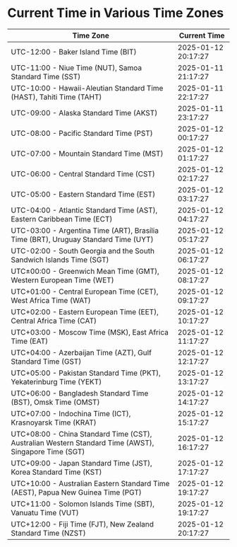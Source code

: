 # Current Time in Various Time Zones

| Time Zone | Current Time |
|-----------|--------------|
| UTC-12:00 - Baker Island Time (BIT) | 2025-01-12 20:17:27 |
| UTC-11:00 - Niue Time (NUT), Samoa Standard Time (SST) | 2025-01-11 21:17:27 |
| UTC-10:00 - Hawaii-Aleutian Standard Time (HAST), Tahiti Time (TAHT) | 2025-01-11 22:17:27 |
| UTC-09:00 - Alaska Standard Time (AKST) | 2025-01-11 23:17:27 |
| UTC-08:00 - Pacific Standard Time (PST) | 2025-01-12 00:17:27 |
| UTC-07:00 - Mountain Standard Time (MST) | 2025-01-12 01:17:27 |
| UTC-06:00 - Central Standard Time (CST) | 2025-01-12 02:17:27 |
| UTC-05:00 - Eastern Standard Time (EST) | 2025-01-12 03:17:27 |
| UTC-04:00 - Atlantic Standard Time (AST), Eastern Caribbean Time (ECT) | 2025-01-12 04:17:27 |
| UTC-03:00 - Argentina Time (ART), Brasília Time (BRT), Uruguay Standard Time (UYT) | 2025-01-12 05:17:27 |
| UTC-02:00 - South Georgia and the South Sandwich Islands Time (SGT) | 2025-01-12 06:17:27 |
| UTC±00:00 - Greenwich Mean Time (GMT), Western European Time (WET) | 2025-01-12 08:17:27 |
| UTC+01:00 - Central European Time (CET), West Africa Time (WAT) | 2025-01-12 09:17:27 |
| UTC+02:00 - Eastern European Time (EET), Central Africa Time (CAT) | 2025-01-12 10:17:27 |
| UTC+03:00 - Moscow Time (MSK), East Africa Time (EAT) | 2025-01-12 11:17:27 |
| UTC+04:00 - Azerbaijan Time (AZT), Gulf Standard Time (GST) | 2025-01-12 12:17:27 |
| UTC+05:00 - Pakistan Standard Time (PKT), Yekaterinburg Time (YEKT) | 2025-01-12 13:17:27 |
| UTC+06:00 - Bangladesh Standard Time (BST), Omsk Time (OMST) | 2025-01-12 14:17:27 |
| UTC+07:00 - Indochina Time (ICT), Krasnoyarsk Time (KRAT) | 2025-01-12 15:17:27 |
| UTC+08:00 - China Standard Time (CST), Australian Western Standard Time (AWST), Singapore Time (SGT) | 2025-01-12 16:17:27 |
| UTC+09:00 - Japan Standard Time (JST), Korea Standard Time (KST) | 2025-01-12 17:17:27 |
| UTC+10:00 - Australian Eastern Standard Time (AEST), Papua New Guinea Time (PGT) | 2025-01-12 19:17:27 |
| UTC+11:00 - Solomon Islands Time (SBT), Vanuatu Time (VUT) | 2025-01-12 19:17:27 |
| UTC+12:00 - Fiji Time (FJT), New Zealand Standard Time (NZST) | 2025-01-12 20:17:27 |
